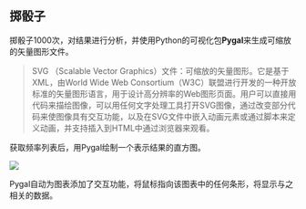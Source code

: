 ## 掷骰子

掷骰子1000次，对结果进行分析，并使用Python的可视化包**Pygal**来生成可缩放的矢量图形文件。

> SVG （Scalable Vector Graphics）文件：可缩放的矢量图形。它是基于XML，由World Wide Web Consortium（W3C）联盟进行开发的一种开放标准的矢量图形语言，用于设计高分辨率的Web图形页面。用户可以直接用代码来描绘图像，可以用任何文字处理工具打开SVG图像，通过改变部分代码来使图像具有交互功能，以及在SVG文件中嵌入动画元素或通过脚本来定义动画，并支持插入到HTML中通过浏览器来观看。

获取频率列表后，用Pygal绘制一个表示结果的直方图。

![](http://img.qiuye.online/18-10-5/84887503.jpg)

Pygal自动为图表添加了交互功能，将鼠标指向该图表中的任何条形，将显示与之相关的数据。